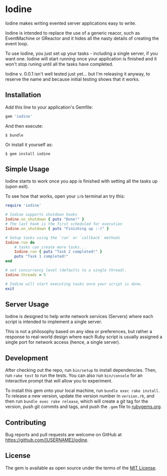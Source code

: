# Iodine

Iodine makes writing evented server applications easy to write.

Iodine is intended to replace the use of a generic reacor, such as EventMachine or GReactor and it hides all the nasty details of creating the event loop.

To use Iodine, you just set up your tasks - including a single server, if you want one. Iodine will start running once your application is finished and it won't stop runing until all the tasks have completed.

Iodine v. 0.0.1 isn't well tested just yet... but I'm releasing it anyway, to reserve the name and because initial testing shows that it works.

## Installation

Add this line to your application's Gemfile:

```ruby
gem 'iodine'
```

And then execute:

    $ bundle

Or install it yourself as:

    $ gem install iodine

## Simple Usage

Iodine starts to work once you app is finished with setting all the tasks up (upon exit).

To see how that works, open your `irb` terminal an try this:

```ruby
require 'iodine'

# Iodine supports shutdown hooks
Iodine.on_shutdown { puts "Done!" }
# The last hook is the first scheduled for execution
Iodine.on_shutdown { puts "Finishing up :-)" }

# Setup tasks using the `run` or `callback` methods
Iodine.run do
    # tasks can create more tasks...
    Iodine.run { puts "Task 2 completed!" }
    puts "Task 1 completed!"
end

# set concurrency level (defaults to a single thread).
Iodine.threads = 5

# Iodine will start executing tasks once your script is done.
exit
```

## Server Usage

Iodine is designed to help write network services (Servers) where each script is intended to implement a single server.

This is not a philosophy based on any idea or preferences, but rather a response to real-world design where each Ruby script is usually assigned a single port for network access (hence, a single server).

## Development

After checking out the repo, run `bin/setup` to install dependencies. Then, run `rake test` to run the tests. You can also run `bin/console` for an interactive prompt that will allow you to experiment.

To install this gem onto your local machine, run `bundle exec rake install`. To release a new version, update the version number in `version.rb`, and then run `bundle exec rake release`, which will create a git tag for the version, push git commits and tags, and push the `.gem` file to [rubygems.org](https://rubygems.org).

## Contributing

Bug reports and pull requests are welcome on GitHub at https://github.com/[USERNAME]/iodine.


## License

The gem is available as open source under the terms of the [MIT License](http://opensource.org/licenses/MIT).

